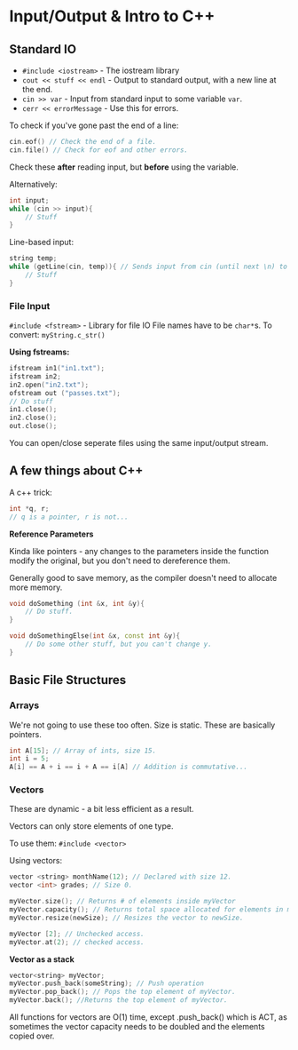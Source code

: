 Input/Output & Intro to C++
============
## Standard IO
* `#include <iostream>` - The iostream library
* `cout << stuff << endl` - Output to standard output, with a new line at the end. 
* `cin >> var` - Input from standard input to some variable `var`. 
* `cerr << errorMessage` - Use this for errors. 

To check if you've gone past the end of a line:

```C++
cin.eof() // Check the end of a file.
cin.file() // Check for eof and other errors.
```

Check these **after** reading input, but **before** using the variable.

Alternatively:
```C++
int input; 
while (cin >> input){
    // Stuff
}
```

Line-based input:
```C++
string temp;
while (getLine(cin, temp)){ // Sends input from cin (until next \n) to temp
    // Stuff
}
```
### File Input
`#include <fstream>` - Library for file IO
File names have to be `char*`s. 
To convert:
`myString.c_str()` 

**Using fstreams:**
```C++
ifstream in1("in1.txt"); 
ifstream in2;
in2.open("in2.txt");
ofstream out ("passes.txt");
// Do stuff
in1.close();
in2.close();
out.close();
```
You can open/close seperate files using the same input/output stream.

## A few things about C++
A c++ trick:
```C++
int *q, r;
// q is a pointer, r is not...
```
**Reference Parameters**

Kinda like pointers - any changes to the parameters inside the function modify the original, but you don't need to dereference them.

Generally good to save memory, as the compiler doesn't need to allocate more memory. 

```C++
void doSomething (int &x, int &y){
    // Do stuff.
}

void doSomethingElse(int &x, const int &y){
    // Do some other stuff, but you can't change y.
}
```

## Basic File Structures 

### Arrays
We're not going to use these too often.
Size is static.
These are basically pointers.

```C++
int A[15]; // Array of ints, size 15.
int i = 5;
A[i] == A + i == i + A == i[A] // Addition is commutative...
```

### Vectors
These are dynamic - a bit less efficient as a result.

Vectors can only store elements of one type.

To use them:
`#include <vector>`

Using vectors:
```C++
vector <string> monthName(12); // Declared with size 12.
vector <int> grades; // Size 0.

myVector.size(); // Returns # of elements inside myVector
myVector.capacity(); // Returns total space allocated for elements in myVector (always >= myVector.size())
myVector.resize(newSize); // Resizes the vector to newSize.

myVector [2]; // Unchecked access.
myVector.at(2); // checked access.
```

**Vector as a stack**
```C++
vector<string> myVector;
myVector.push_back(someString); // Push operation
myVector.pop_back(); // Pops the top element of myVector.
myVector.back(); //Returns the top element of myVector.
```
All functions for vectors are O(1) time, except .push_back() which is ACT, as sometimes the vector capacity needs to be doubled and the elements copied over. 
